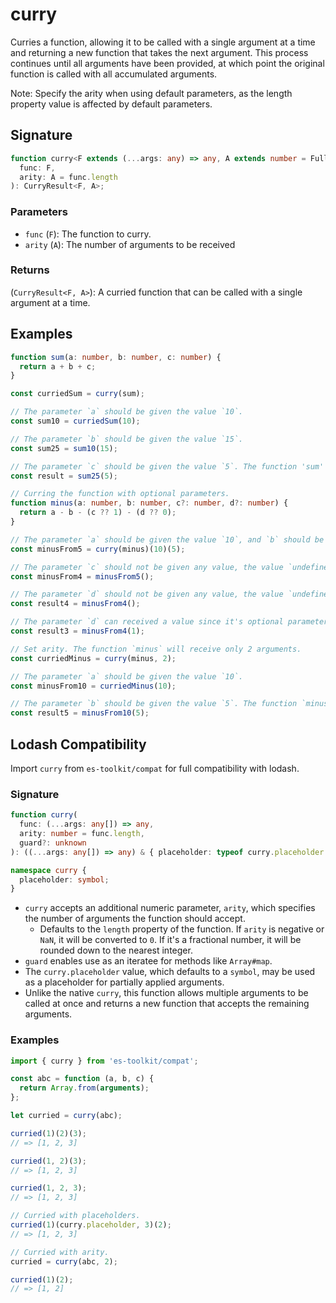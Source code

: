# curry

Curries a function, allowing it to be called with a single argument at a time and returning a new function that takes the next argument.
This process continues until all arguments have been provided, at which point the original function is called with all accumulated arguments.

Note: Specify the arity when using default parameters, as the length property value is affected by default parameters.

## Signature

```typescript
function curry<F extends (...args: any) => any, A extends number = FullParameters<F>['length']>(
  func: F,
  arity: A = func.length
): CurryResult<F, A>;
```

### Parameters

- `func` (`F`): The function to curry.
- `arity` (`A`): The number of arguments to be received

### Returns

(`CurryResult<F, A>`): A curried function that can be called with a single argument at a time.

## Examples

```typescript
function sum(a: number, b: number, c: number) {
  return a + b + c;
}

const curriedSum = curry(sum);

// The parameter `a` should be given the value `10`.
const sum10 = curriedSum(10);

// The parameter `b` should be given the value `15`.
const sum25 = sum10(15);

// The parameter `c` should be given the value `5`. The function 'sum' has received all its arguments and will now return a value.
const result = sum25(5);

// Curring the function with optional parameters.
function minus(a: number, b: number, c?: number, d?: number) {
  return a - b - (c ?? 1) - (d ?? 0);
}

// The parameter `a` should be given the value `10`, and `b` should be given the value `5`.
const minusFrom5 = curry(minus)(10)(5);

// The parameter `c` should not be given any value, the value `undefined` is received.
const minusFrom4 = minusFrom5();

// The parameter `d` should not be given any value, the value `undefined` is received. The function `minus` has received all its argument and will now return a value.
const result4 = minusFrom4();

// The parameter `d` can received a value since it's optional parameter.
const result3 = minusFrom4(1);

// Set arity. The function `minus` will receive only 2 arguments.
const curriedMinus = curry(minus, 2);

// The parameter `a` should be given the value `10`.
const minusFrom10 = curriedMinus(10);

// The parameter `b` should be given the value `5`. The function `minus` has received the number of arguments specified by `arity`. So, it will now return a value.
const result5 = minusFrom10(5);
```

## Lodash Compatibility

Import `curry` from `es-toolkit/compat` for full compatibility with lodash.

### Signature

```typescript
function curry(
  func: (...args: any[]) => any,
  arity: number = func.length,
  guard?: unknown
): ((...args: any[]) => any) & { placeholder: typeof curry.placeholder };

namespace curry {
  placeholder: symbol;
}
```

- `curry` accepts an additional numeric parameter, `arity`, which specifies the number of arguments the function should accept.
  - Defaults to the `length` property of the function. If `arity` is negative or `NaN`, it will be converted to `0`. If it's a fractional number, it will be rounded down to the nearest integer.
- `guard` enables use as an iteratee for methods like `Array#map`.
- The `curry.placeholder` value, which defaults to a `symbol`, may be used as a placeholder for partially applied arguments.
- Unlike the native `curry`, this function allows multiple arguments to be called at once and returns a new function that accepts the remaining arguments.

### Examples

```typescript
import { curry } from 'es-toolkit/compat';

const abc = function (a, b, c) {
  return Array.from(arguments);
};

let curried = curry(abc);

curried(1)(2)(3);
// => [1, 2, 3]

curried(1, 2)(3);
// => [1, 2, 3]

curried(1, 2, 3);
// => [1, 2, 3]

// Curried with placeholders.
curried(1)(curry.placeholder, 3)(2);
// => [1, 2, 3]

// Curried with arity.
curried = curry(abc, 2);

curried(1)(2);
// => [1, 2]
```
